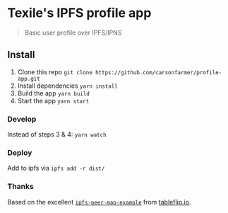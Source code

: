 # Texile's IPFS profile app

> Basic user profile over IPFS/IPNS

## Install

1. Clone this repo `git clone https://github.com/carsonfarmer/profile-app.git`
2. Install dependencies `yarn install`
3. Build the app `yarn build`
4. Start the app `yarn start`

### Develop

Instead of steps 3 & 4: `yarn watch`

### Deploy

Add to ipfs via `ipfs add -r dist/`

### Thanks

Based on the excellent [`ipfs-peer-map-example`](https://github.com/tableflip/ipfs-peer-map-example) from [tableflip.io](https://tableflip.io).
